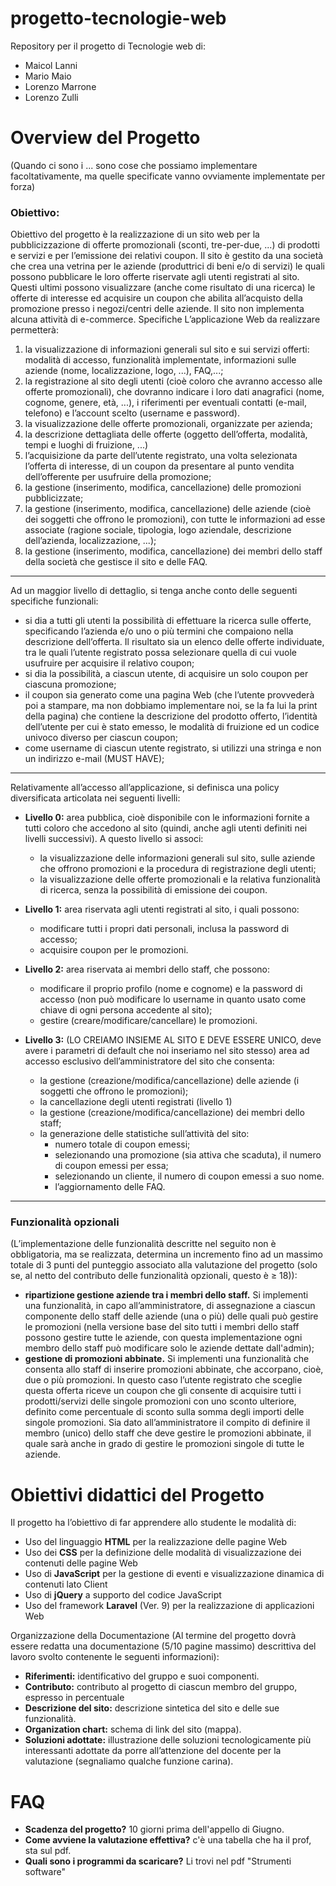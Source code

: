 # progetto-tecnologie-web
Repository per il progetto di Tecnologie web di:
* Maicol Lanni
* Mario Maio
* Lorenzo Marrone
* Lorenzo Zulli

# Overview del Progetto
(Quando ci sono i ... sono cose che possiamo implementare facoltativamente, ma quelle specificate vanno ovviamente implementate per forza)

### Obiettivo:

Obiettivo del progetto è la realizzazione di un sito web per la pubblicizzazione di offerte promozionali (sconti,
tre-per-due, ...) di prodotti e servizi e per l’emissione dei relativi coupon.
Il sito è gestito da una società che crea una vetrina per le aziende (produttrici di beni e/o di servizi) le quali
possono pubblicare le loro offerte riservate agli utenti registrati al sito. Questi ultimi possono visualizzare
(anche come risultato di una ricerca) le offerte di interesse ed acquisire un coupon che abilita all’acquisto della
promozione presso i negozi/centri delle aziende. Il sito non implementa alcuna attività di e-commerce.
Specifiche
L’applicazione Web da realizzare permetterà:
1. la visualizzazione di informazioni generali sul sito e sui servizi offerti: modalità di accesso, funzionalità
implementate, informazioni sulle aziende (nome, localizzazione, logo, ...), FAQ,...;
2. la registrazione al sito degli utenti (cioè coloro che avranno accesso alle offerte promozionali), che
dovranno indicare i loro dati anagrafici (nome, cognome, genere, età, ...), i riferimenti per eventuali
contatti (e-mail, telefono) e l’account scelto (username e password).
3. la visualizzazione delle offerte promozionali, organizzate per azienda;
4. la descrizione dettagliata delle offerte (oggetto dell’offerta, modalità, tempi e luoghi di fruizione, ...)
5. l’acquisizione da parte dell’utente registrato, una volta selezionata l’offerta di interesse, di un coupon da presentare al punto vendita dell’offerente per usufruire della promozione;
6. la gestione (inserimento, modifica, cancellazione) delle promozioni pubblicizzate;
7. la gestione (inserimento, modifica, cancellazione) delle aziende (cioè dei soggetti che offrono le
promozioni), con tutte le informazioni ad esse associate (ragione sociale, tipologia, logo aziendale,
descrizione dell’azienda, localizzazione, ...);
8. la gestione (inserimento, modifica, cancellazione) dei membri dello staff della società che gestisce il sito e delle FAQ.

<hr>

Ad un maggior livello di dettaglio, si tenga anche conto delle seguenti specifiche funzionali:
- si dia a tutti gli utenti la possibilità di effettuare la ricerca sulle offerte, specificando l’azienda e/o uno o
più termini che compaiono nella descrizione dell’offerta. Il risultato sia un elenco delle offerte
individuate, tra le quali l’utente registrato possa selezionare quella di cui vuole usufruire per acquisire
il relativo coupon;
- si dia la possibilità, a ciascun utente, di acquisire un solo coupon per ciascuna promozione;
- il coupon sia generato come una pagina Web (che l’utente provvederà poi a stampare, ma non dobbiamo implementare noi, se la fa lui la print della pagina) che contiene la descrizione del prodotto offerto, l’identità dell’utente per cui è stato emesso, le modalità di fruizione ed un codice univoco diverso per ciascun coupon;
- come username di ciascun utente registrato, si utilizzi una stringa e non un indirizzo e-mail (MUST HAVE);

<hr>

Relativamente all’accesso all’applicazione, si definisca una policy diversificata articolata nei seguenti livelli:
- **Livello 0:** area pubblica, cioè disponibile con le informazioni fornite a tutti coloro che accedono al sito (quindi, anche agli utenti definiti nei livelli successivi). A questo livello si associ:
  - la visualizzazione delle informazioni generali sul sito, sulle aziende che offrono promozioni e la procedura di registrazione degli utenti;
  - la visualizzazione delle offerte promozionali e la relativa funzionalità di ricerca, senza la possibilità di emissione dei coupon.

- **Livello 1:** area riservata agli utenti registrati al sito, i quali possono:
  - modificare tutti i propri dati personali, inclusa la password di accesso;
  - acquisire coupon per le promozioni.

- **Livello 2:** area riservata ai membri dello staff, che possono:
  - modificare il proprio profilo (nome e cognome) e la password di accesso (non può modificare lo username in quanto usato come chiave di ogni persona accedente al sito);
  - gestire (creare/modificare/cancellare) le promozioni.

- **Livello 3:** (LO CREIAMO INSIEME AL SITO E DEVE ESSERE UNICO, deve avere i parametri di default che noi inseriamo nel sito stesso) area ad accesso esclusivo dell’amministratore del sito che consenta:
  - la gestione (creazione/modifica/cancellazione) delle aziende (i soggetti che offrono le promozioni);
  - la cancellazione degli utenti registrati (livello 1)
  - la gestione (creazione/modifica/cancellazione) dei membri dello staff;
  - la generazione delle statistiche sull’attività del sito:
    - numero totale di coupon emessi;
    - selezionando una promozione (sia attiva che scaduta), il numero di coupon emessi per essa;
    - selezionando un cliente, il numero di coupon emessi a suo nome.
    - l’aggiornamento delle FAQ.

<hr>

### Funzionalità opzionali

(L’implementazione delle funzionalità descritte nel seguito non è obbligatoria, ma se realizzata, determina un incremento fino ad un massimo totale di 3 punti del punteggio associato alla valutazione del progetto (solo se, al netto del contributo delle funzionalità opzionali, questo è ≥ 18)):

-  **ripartizione gestione aziende tra i membri dello staff.** Si implementi una funzionalità, in capo all’amministratore, di assegnazione a ciascun componente dello staff delle aziende (una o più) delle quali può gestire le promozioni (nella versione base del sito tutti i membri dello staff possono gestire tutte le aziende, con questa implementazione ogni membro dello staff può modificare solo le aziende dettate dall'admin);
- **gestione di promozioni abbinate.** Si implementi una funzionalità che consenta allo staff di inserire promozioni abbinate, che accorpano, cioè, due o più promozioni. In questo caso l’utente registrato che sceglie questa offerta riceve un coupon che gli consente di acquisire tutti i prodotti/servizi delle singole promozioni con uno sconto ulteriore, definito come percentuale di sconto sulla somma degli importi delle singole promozioni. Sia dato all’amministratore il compito di definire il membro (unico) dello staff che deve gestire le promozioni abbinate, il quale sarà anche in grado di gestire le promozioni singole di tutte le aziende.

# Obiettivi didattici del Progetto

Il progetto ha l’obiettivo di far apprendere allo studente le modalità di:

- Uso del linguaggio **HTML** per la realizzazione delle pagine Web
- Uso dei **CSS** per la definizione delle modalità di visualizzazione dei contenuti delle pagine Web
- Uso di **JavaScript** per la gestione di eventi e visualizzazione dinamica di contenuti lato Client
- Uso di **jQuery** a supporto del codice JavaScript
- Uso del framework **Laravel** (Ver. 9) per la realizzazione di applicazioni Web

Organizzazione della Documentazione (Al termine del progetto dovrà essere redatta una documentazione (5/10 pagine massimo) descrittiva del lavoro svolto contenente le seguenti informazioni):

- **Riferimenti:** identificativo del gruppo e suoi componenti.
- **Contributo:** contributo al progetto di ciascun membro del gruppo, espresso in percentuale
- **Descrizione del sito:** descrizione sintetica del sito e delle sue funzionalità.
- **Organization chart:** schema di link del sito (mappa).
- **Soluzioni adottate:** illustrazione delle soluzioni tecnologicamente più interessanti adottate da porre all’attenzione del docente per la valutazione (segnaliamo qualche funzione carina).

# FAQ
- **Scadenza del progetto?** 10 giorni prima dell'appello di Giugno.
- **Come avviene la valutazione effettiva?** c'è una tabella che ha il prof, sta sul pdf.
- **Quali sono i programmi da scaricare?** Li trovi nel pdf "Strumenti software" 
